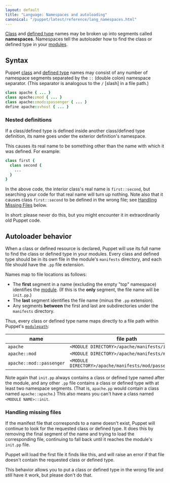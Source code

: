 ```yaml
---
layout: default
title: "Language: Namespaces and autoloading"
canonical: "/puppet/latest/reference/lang_namespaces.html"
---
```


[classes]: ./lang_classes.html
[define]: ./lang_defined_types.html
[variables]: ./lang_variables.html
[modulepath]: ./dirs_modulepath.html
[module]: ./modules_fundamentals.html
[scopes]: ./lang_scope.html
[include]: ./lang_classes.html#using-include
[PUP-121]: https://tickets.puppetlabs.com/browse/PUP-121
[inherits]: ./lang_classes.html#inheritance
[allowed]: ./lang_reserved.html#classes-and-defined-types
[relative_below]: #aside-historical-context


[Class][classes] and [defined type][define] names may be broken up into segments called **namespaces.** Namespaces tell the autoloader how to find the class or defined type in your [modules][module].

## Syntax


Puppet [class][classes] and [defined type][define] names may consist of any number of namespace segments separated by the `::` (double colon) namespace separator. (This separator is analogous to the `/` \[slash\] in a file path.)

``` ruby
class apache { ... }
class apache::mod { ... }
class apache::mod::passenger { ... }
define apache::vhost { ... }
```

### Nested definitions

If a class/defined type is defined inside another class/defined type definition, its name goes under the exterior definition's namespace.

This causes its real name to be something other than the name with which it was defined. For example:

``` ruby
class first {
  class second {
    ...
  }
}
```

In the above code, the interior class's real name is `first::second`, but searching your code for that real name will turn up nothing. Note also that it causes class `first::second` to be defined in the wrong file; see [Handling Missing Files](#handling-missing-files) below.

In short: please never do this, but you might encounter it in extraordinarily old Puppet code.

## Autoloader behavior


When a class or defined resource is declared, Puppet will use its full name to find the class or defined type in your modules. Every class and defined type should be in its own file in the module's `manifests` directory, and each file should have the `.pp` file extension.

Names map to file locations as follows:

* The **first** segment in a name (excluding the empty "top" namespace) identifies the [module][]. (If this is the **only** segment, the file name will be `init.pp`.)
* The **last** segment identifies the file name (minus the `.pp` extension).
* Any segments **between** the first and last are subdirectories under the `manifests` directory.

Thus, every class or defined type name maps directly to a file path within Puppet's [`modulepath`][modulepath]:

name                     | file path
------------------------ | ---------
`apache`                 | `<MODULE DIRECTORY>/apache/manifests/init.pp`
`apache::mod`            | `<MODULE DIRECTORY>/apache/manifests/mod.pp`
`apache::mod::passenger` | `<MODULE DIRECTORY>/apache/manifests/mod/passenger.pp`

Note again that `init.pp` always contains a class or defined type named after the module, and any other `.pp` file contains a class or defined type with at least two namespace segments. (That is, `apache.pp` would contain a class named `apache::apache`.) This also means you can't have a class named `<MODULE NAME>::init`.

### Handling missing files

If the manifest file that corresponds to a name doesn't exist, Puppet will continue to look for the requested class or defined type. It does this by removing the final segment of the name and trying to load the corresponding file, continuing to fall back until it reaches the module's `init.pp` file.

Puppet will load the first file it finds like this, and will raise an error if that file doesn't contain the requested class or defined type.

This behavior allows you to put a class or defined type in the wrong file and still have it work, but please don't do that.
